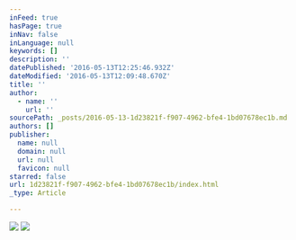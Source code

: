 ```yaml
---
inFeed: true
hasPage: true
inNav: false
inLanguage: null
keywords: []
description: ''
datePublished: '2016-05-13T12:25:46.932Z'
dateModified: '2016-05-13T12:09:48.670Z'
title: ''
author:
  - name: ''
    url: ''
sourcePath: _posts/2016-05-13-1d23821f-f907-4962-bfe4-1bd07678ec1b.md
authors: []
publisher:
  name: null
  domain: null
  url: null
  favicon: null
starred: false
url: 1d23821f-f907-4962-bfe4-1bd07678ec1b/index.html
_type: Article

---
```

![](https://the-grid-user-content.s3-us-west-2.amazonaws.com/d0ffd18c-e40b-4128-8472-5325606d37e7.jpg)
![](https://the-grid-user-content.s3-us-west-2.amazonaws.com/34441d4c-83d9-4152-b870-349c866d0285.gif)